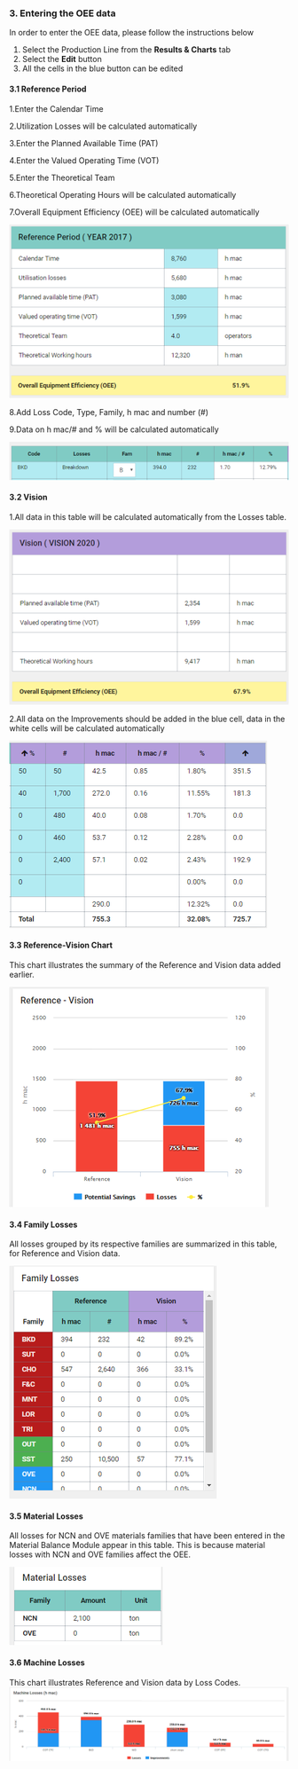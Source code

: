 ### 3. Entering the OEE data

In order to enter the OEE data, please follow the instructions below

1. Select the Production Line from the **Results & Charts** tab
2. Select the **Edit** button
3. All the cells in the blue button can be edited

#### 3.1 Reference Period

1.Enter the Calendar Time

2.Utilization Losses will be calculated automatically

3.Enter the Planned Available Time \(PAT\)

4.Enter the Valued Operating Time \(VOT\)

5.Enter the Theoretical Team

6.Theoretical Operating Hours will be calculated automatically

7.Overall Equipment Efficiency \(OEE\) will be calculated automatically

![](/assets/import3.png)

8.Add Loss Code, Type, Family, h mac and number \(\#\)

9.Data on h mac/\# and % will be calculated automatically

![](/assets/import2.png)

#### 3.2 Vision

1.All data in this table will be calculated automatically from the Losses table.

![](/assets/import4.png)

2.All data on the Improvements should be added in the blue cell, data in the white cells will be calculated automatically

![](/assets/import6.png)

#### 3.3 Reference-Vision Chart

This chart illustrates the summary of the Reference and Vision data added earlier.

![](/assets/import7.png)

#### 3.4 Family Losses

All losses grouped by its respective families are summarized in this table, for Reference and Vision data.

![](/assets/import8.png)

#### 3.5 Material Losses

All losses for NCN and OVE materials families that have been entered in the Material Balance Module appear in this table. This is because material losses with NCN and OVE families affect the OEE.

![](/assets/import9.png)

#### 3.6 Machine Losses

This chart illustrates Reference and Vision data by Loss Codes.![](/assets/import10.png)


